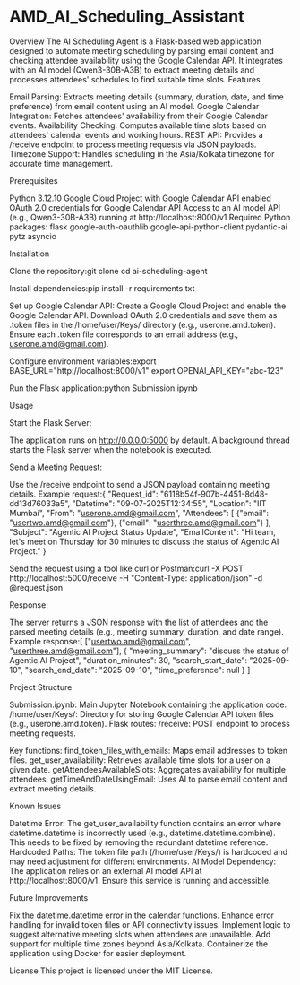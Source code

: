 # AMD_AI_Scheduling_Assistant

Overview
The AI Scheduling Agent is a Flask-based web application designed to automate meeting scheduling by parsing email content and checking attendee availability using the Google Calendar API. It integrates with an AI model (Qwen3-30B-A3B) to extract meeting details and processes attendees' schedules to find suitable time slots.
Features

Email Parsing: Extracts meeting details (summary, duration, date, and time preference) from email content using an AI model.
Google Calendar Integration: Fetches attendees' availability from their Google Calendar events.
Availability Checking: Computes available time slots based on attendees' calendar events and working hours.
REST API: Provides a /receive endpoint to process meeting requests via JSON payloads.
Timezone Support: Handles scheduling in the Asia/Kolkata timezone for accurate time management.

Prerequisites

Python 3.12.10
Google Cloud Project with Google Calendar API enabled
OAuth 2.0 credentials for Google Calendar API
Access to an AI model API (e.g., Qwen3-30B-A3B) running at http://localhost:8000/v1
Required Python packages:
flask
google-auth-oauthlib
google-api-python-client
pydantic-ai
pytz
asyncio



Installation

Clone the repository:git clone <repository-url>
cd ai-scheduling-agent


Install dependencies:pip install -r requirements.txt


Set up Google Calendar API:
Create a Google Cloud Project and enable the Google Calendar API.
Download OAuth 2.0 credentials and save them as .token files in the /home/user/Keys/ directory (e.g., userone.amd.token).
Ensure each .token file corresponds to an email address (e.g., userone.amd@gmail.com).


Configure environment variables:export BASE_URL="http://localhost:8000/v1"
export OPENAI_API_KEY="abc-123"


Run the Flask application:python Submission.ipynb



Usage

Start the Flask Server:

The application runs on http://0.0.0.0:5000 by default.
A background thread starts the Flask server when the notebook is executed.


Send a Meeting Request:

Use the /receive endpoint to send a JSON payload containing meeting details.
Example request:{
    "Request_id": "6118b54f-907b-4451-8d48-dd13d76033a5",
    "Datetime": "09-07-2025T12:34:55",
    "Location": "IIT Mumbai",
    "From": "userone.amd@gmail.com",
    "Attendees": [
        {"email": "usertwo.amd@gmail.com"},
        {"email": "userthree.amd@gmail.com"}
    ],
    "Subject": "Agentic AI Project Status Update",
    "EmailContent": "Hi team, let's meet on Thursday for 30 minutes to discuss the status of Agentic AI Project."
}


Send the request using a tool like curl or Postman:curl -X POST http://localhost:5000/receive -H "Content-Type: application/json" -d @request.json




Response:

The server returns a JSON response with the list of attendees and the parsed meeting details (e.g., meeting summary, duration, and date range).
Example response:[
    ["usertwo.amd@gmail.com", "userthree.amd@gmail.com"],
    {
        "meeting_summary": "discuss the status of Agentic AI Project",
        "duration_minutes": 30,
        "search_start_date": "2025-09-10",
        "search_end_date": "2025-09-10",
        "time_preference": null
    }
]





Project Structure

Submission.ipynb: Main Jupyter Notebook containing the application code.
/home/user/Keys/: Directory for storing Google Calendar API token files (e.g., userone.amd.token).
Flask routes:
/receive: POST endpoint to process meeting requests.


Key functions:
find_token_files_with_emails: Maps email addresses to token files.
get_user_availability: Retrieves available time slots for a user on a given date.
getAttendeesAvailableSlots: Aggregates availability for multiple attendees.
getTimeAndDateUsingEmail: Uses AI to parse email content and extract meeting details.



Known Issues

Datetime Error: The get_user_availability function contains an error where datetime.datetime is incorrectly used (e.g., datetime.datetime.combine). This needs to be fixed by removing the redundant datetime reference.
Hardcoded Paths: The token file path (/home/user/Keys/) is hardcoded and may need adjustment for different environments.
AI Model Dependency: The application relies on an external AI model API at http://localhost:8000/v1. Ensure this service is running and accessible.

Future Improvements

Fix the datetime.datetime error in the calendar functions.
Enhance error handling for invalid token files or API connectivity issues.
Implement logic to suggest alternative meeting slots when attendees are unavailable.
Add support for multiple time zones beyond Asia/Kolkata.
Containerize the application using Docker for easier deployment.

License
This project is licensed under the MIT License.
